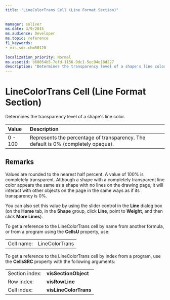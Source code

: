 ```yaml
---
title: "LineColorTrans Cell (Line Format Section)"
 
 
manager: soliver
ms.date: 3/9/2015
ms.audience: Developer
ms.topic: reference
f1_keywords:
- vis_sdr.chm50120
 
localization_priority: Normal
ms.assetid: b68054b5-7efd-1156-9dc1-5ec94e18d227
description: "Determines the transparency level of a shape's line color."
---
```


# LineColorTrans Cell (Line Format Section)

Determines the transparency level of a shape's line color.
  
|**Value**|**Description**|
|:-----|:-----|
|0 - 100  <br/> |Represents the percentage of transparency. The default is 0% (completely opaque).  <br/> |
   
## Remarks

Values are rounded to the nearest half percent. A value of 100% is completely transparent. Although a shape with a completely transparent line color appears the same as a shape with no lines on the drawing page, it will interact with other objects on the page in the same ways as if its transparency is 0%. 
  
You can also set this value by using the slider control in the **Line** dialog box (on the **Home** tab, in the **Shape** group, click **Line**, point to **Weight**, and then click **More Lines**).
  
To get a reference to the LineColorTrans cell by name from another formula, or from a program using the **CellsU** property, use: 
  
|||
|:-----|:-----|
|Cell name:  <br/> |LineColorTrans  <br/> |
   
To get a reference to the LineColorTrans cell by index from a program, use the **CellsSRC** property with the following arguments: 
  
|||
|:-----|:-----|
|Section index:  <br/> |**visSectionObject** <br/> |
|Row index:  <br/> |**visRowLine** <br/> |
|Cell index:  <br/> |**visLineColorTrans** <br/> |
   

